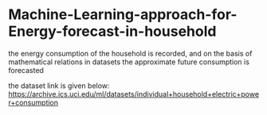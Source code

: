 # Machine-Learning-approach-for-Energy-forecast-in-household
the energy consumption of the household is recorded, and on the basis of mathematical relations in datasets the approximate future consumption is forecasted


the dataset link is given  below:
https://archive.ics.uci.edu/ml/datasets/individual+household+electric+power+consumption
